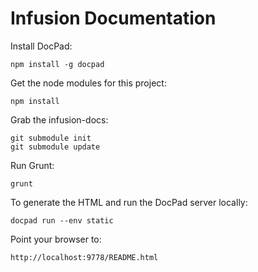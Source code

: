 Infusion Documentation
======================

Install DocPad:

```
npm install -g docpad
```

Get the node modules for this project:

```
npm install
```

Grab the infusion-docs:

```
git submodule init
git submodule update
```

Run Grunt:

```
grunt
```

To generate the HTML and run the DocPad server locally:

```
docpad run --env static
```

Point your browser to:

```
http://localhost:9778/README.html
```
